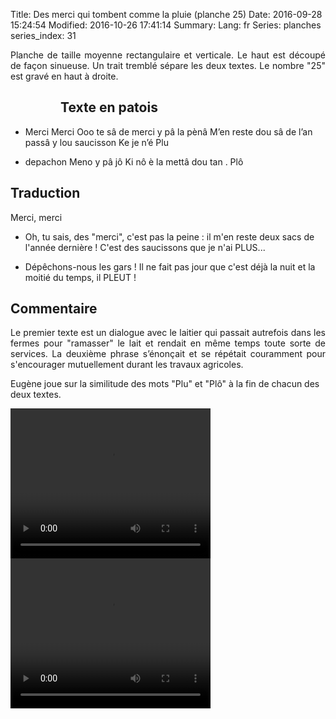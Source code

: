 Title: Des merci qui tombent comme la pluie (planche 25)
Date: 2016-09-28 15:24:54
Modified: 2016-10-26 17:41:14
Summary: 
Lang: fr
Series: planches
series_index: 31

<p style="text-align:justify;">Planche de taille moyenne rectangulaire et verticale. Le haut est découpé de façon sinueuse. Un trait tremblé sépare les deux textes. Le nombre "25" est gravé en haut à droite.</p>

<figure class="image-block" style="float: left;">
  <img alt="" src="{static}/images/planche_25.png">
  <figcaption style="max-width: 211px"></figcaption>
</figure>


## Texte en patois
- Merci  Merci Ooo te sâ de merci y pâ la pènâ  M’en reste dou sâ de l’an passâ y lou saucisson Ke je n’é Plu


- depachon Meno y pâ jô Ki nô è la mettâ dou tan . Plô

## Traduction
Merci, merci
- Oh, tu sais, des "merci", c'est pas la peine : il m'en reste deux sacs de l'année dernière !  C'est des saucissons que je n'ai PLUS...

- Dépêchons-nous les gars !  Il ne fait pas jour que c'est déjà la nuit et la moitié du temps, il PLEUT !

## Commentaire
<p style="text-align:justify;">Le premier texte est un dialogue  avec le laitier qui passait autrefois dans les fermes pour "ramasser" le lait et rendait en même temps toute sorte de services.
La deuxième phrase s’énonçait et se répétait couramment pour s'encourager mutuellement durant les travaux agricoles.

Eugène joue sur la similitude des mots "Plu" et "Plô" à la fin de chacun des deux textes.</p>



<video width="320" height="240" controls>
  <source src="https://d1njpgd0ygatdn.cloudfront.net/video_25.mp4" type="video/mp4">
</video>

<video width="320" height="240" controls>
  <source src="https://d1njpgd0ygatdn.cloudfront.net/video_25_2eme_partie.mp4" type="video/mp4">
</video>
